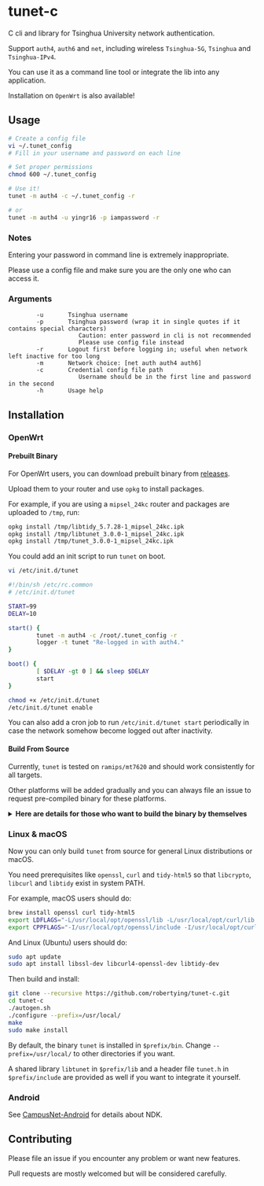 # tunet-c

C cli and library for Tsinghua University network authentication.

Support `auth4`, `auth6` and `net`, including wireless `Tsinghua-5G`, `Tsinghua` and `Tsinghua-IPv4`.

You can use it as a command line tool or integrate the lib into any application.

Installation on `OpenWrt` is also available!

## Usage

```sh
# Create a config file
vi ~/.tunet_config
# Fill in your username and password on each line

# Set proper permissions
chmod 600 ~/.tunet_config

# Use it!
tunet -m auth4 -c ~/.tunet_config -r

# or
tunet -m auth4 -u yingr16 -p iampassword -r
```

### Notes

Entering your password in command line is extremely inappropriate.

Please use a config file and make sure you are the only one who can access it.

### Arguments

```
        -u       Tsinghua username
        -p       Tsinghua password (wrap it in single quotes if it contains special characters)
                    Caution: enter password in cli is not recommended
                    Please use config file instead
        -r       Logout first before logging in; useful when network left inactive for too long
        -m       Network choice: [net auth auth4 auth6]
        -c       Credential config file path
                    Username should be in the first line and password in the second
        -h       Usage help
```

## Installation

### OpenWrt

#### Prebuilt Binary

For OpenWrt users, you can download prebuilt binary from [releases](https://github.com/robertying/tunet-c/releases).

Upload them to your router and use `opkg` to install packages.

For example, if you are using a `mipsel_24kc` router and packages are uploaded to `/tmp`, run:

```sh
opkg install /tmp/libtidy_5.7.28-1_mipsel_24kc.ipk
opkg install /tmp/libtunet_3.0.0-1_mipsel_24kc.ipk
opkg install /tmp/tunet_3.0.0-1_mipsel_24kc.ipk
```

You could add an init script to run `tunet` on boot.

```sh
vi /etc/init.d/tunet
```

```sh
#!/bin/sh /etc/rc.common
# /etc/init.d/tunet

START=99
DELAY=10

start() {
        tunet -m auth4 -c /root/.tunet_config -r
        logger -t tunet "Re-logged in with auth4."
}

boot() {
        [ $DELAY -gt 0 ] && sleep $DELAY
        start
}
```

```sh
chmod +x /etc/init.d/tunet
/etc/init.d/tunet enable
```

You can also add a cron job to run `/etc/init.d/tunet start` periodically in case the network somehow become logged out after inactivity.

#### Build From Source

Currently, `tunet` is tested on `ramips/mt7620` and should work consistently for all targets.

Other platforms will be added gradually and you can always file an issue to request pre-compiled binary for these platforms.

<details>
<summary>
<strong>Here are details for those who want to build the binary by themselves</strong>
</summary>

1. Get ready by following [Install buildsystem](https://openwrt.org/docs/guide-developer/build-system/install-buildsystem) and install prerequisites.

2. Download OpenWrt SDK for your platform. Follow [Using the SDK](https://openwrt.org/docs/guide-developer/using_the_sdk).

3. For example, for mt7620 and OpenWrt 19.07, download and unzip `openwrt-sdk-19.07.0-ramips-mt7620_gcc-7.5.0_musl.Linux-x86_64.tar.xz`:

   ```sh
   tar xvf openwrt-sdk-19.07.0-ramips-mt7620_gcc-7.5.0_musl.Linux-x86_64.tar.xz
   ```

4. Add `tunet` into SDK feeds `feeds.conf.default`:

   ```sh
   cd openwrt-sdk-19.07.0-ramips-mt7620_gcc-7.5.0_musl.Linux-x86_64
   ```

   Edit the file `feeds.conf.default`. Add the following line:

   ```
   src-git tunet https://github.com/robertying/tunet-c.git
   ```

5. Use `./scripts/feeds update -a` command to obtain and update package definitions.

6. After the definitions have been updated, run `./scripts/feeds install libtidy tunet` to prepare the package and its dependencies.

7. Run `make menuconfig` and go to `Global Build Settings` to exclude the following:

   ```
   [ ] Select all target specific packages by default
   [ ] Select all kernel module packages by default
   [ ] Select all userspace packages by default
   ```

8. Exit and go to `Network`, select `tunet` by pressing `m` and all the dependencies will be selected automatically.

9. Save the configuration and exit the menu.

10. Run `make package/tunet/compile -j5`

11. After the compilation is finished, the generated .ipk files are placed in the `bin/packages/$ARCH/tunet/` of the directory you extracted the SDK into.

</details>

### Linux & macOS

Now you can only build `tunet` from source for general Linux distributions or macOS.

You need prerequisites like `openssl`, `curl` and `tidy-html5` so that `libcrypto`, `libcurl` and `libtidy` exist in system PATH.

For example, macOS users should do:

```bash
brew install openssl curl tidy-html5
export LDFLAGS="-L/usr/local/opt/openssl/lib -L/usr/local/opt/curl/lib -L/usr/local/opt/tidy-html5/lib"
export CPPFLAGS="-I/usr/local/opt/openssl/include -I/usr/local/opt/curl/include -I/usr/local/opt/tidy-html5/include"
```

And Linux (Ubuntu) users should do:

```bash
sudo apt update
sudo apt install libssl-dev libcurl4-openssl-dev libtidy-dev
```

Then build and install:

```bash
git clone --recursive https://github.com/robertying/tunet-c.git
cd tunet-c
./autogen.sh
./configure --prefix=/usr/local/
make
sudo make install
```

By default, the binary `tunet` is installed in `$prefix/bin`. Change `--prefix=/usr/local/` to other directories if you want.

A shared library `libtunet` in `$prefix/lib` and a header file `tunet.h` in `$prefix/include` are provided as well if you want to integrate it yourself.

### Android

See [CampusNet-Android](https://github.com/robertying/CampusNet-Android) for details about NDK.

## Contributing

Please file an issue if you encounter any problem or want new features.

Pull requests are mostly welcomed but will be considered carefully.
